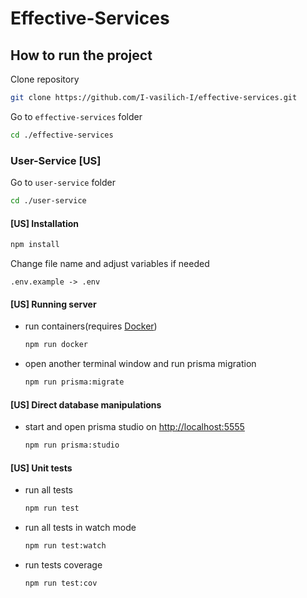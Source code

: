 # Effective-Services

## How to run the project

Clone repository

```bash
git clone https://github.com/I-vasilich-I/effective-services.git
```

Go to `effective-services` folder

```bash
cd ./effective-services
```

### User-Service [US]

Go to `user-service` folder

```bash
cd ./user-service
```

#### [US] Installation

```bash
npm install
```

Change file name and adjust variables if needed

```string
.env.example -> .env
```

#### [US] Running server

- run containers(requires [Docker](https://www.docker.com/))

  ```bash
  npm run docker
  ```

- open another terminal window and run prisma migration

  ```bash
  npm run prisma:migrate
  ```

#### [US] Direct database manipulations

- start and open prisma studio on <http://localhost:5555>

  ```bash
  npm run prisma:studio
  ```

#### [US] Unit tests

- run all tests

  ```bash
  npm run test
  ```

- run all tests in watch mode

  ```bash
  npm run test:watch
  ```

- run tests coverage

  ```bash
  npm run test:cov
  ```
